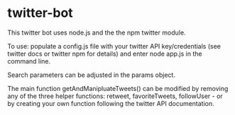 # twitter-bot

This twitter bot uses node.js and the the npm twitter module.

To use: populate a config.js file with your twitter API key/credentials (see twitter docs or twitter npm for details) and enter node app.js in the command line.

Search parameters can be adjusted in the params object.

The main function getAndManipluateTweets() can be modified by removing any of the three helper functions: retweet, favoriteTweets, followUser - or by creating your own function following the twitter API documentation.



